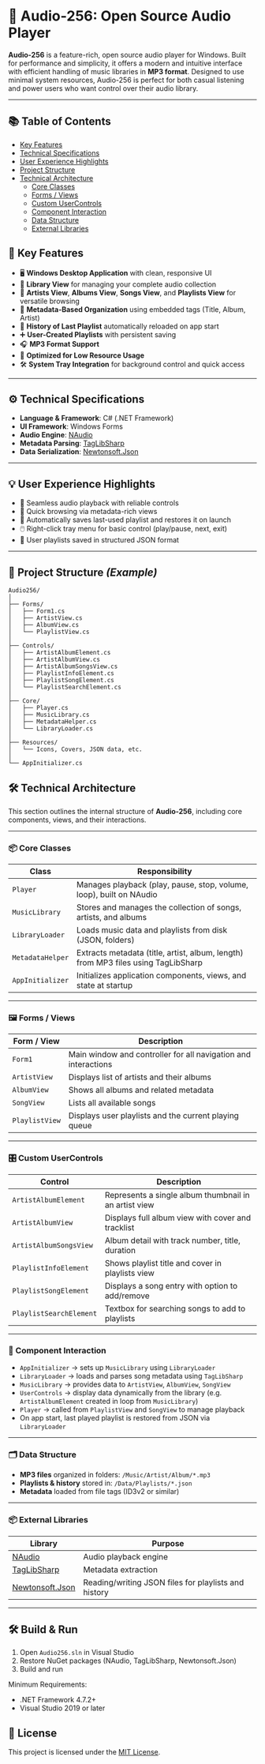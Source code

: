 # 🎵 Audio-256: Open Source Audio Player

**Audio-256** is a feature-rich, open source audio player for Windows. Built for performance and simplicity, it offers a modern and intuitive interface with efficient handling of music libraries in **MP3 format**. Designed to use minimal system resources, Audio-256 is perfect for both casual listening and power users who want control over their audio library.

---

## 📚 Table of Contents

- [Key Features](#-key-features)
- [Technical Specifications](#-technical-specifications)
- [User Experience Highlights](#-user-experience-highlights)
- [Project Structure](#-project-structure-example)
- [Technical Architecture](#-technical-architecture)
  - [Core Classes](#-core-classes)
  - [Forms / Views](#-forms--views)
  - [Custom UserControls](#-custom-usercontrols)
  - [Component Interaction](#-component-interaction)
  - [Data Structure](#-data-structure)
  - [External Libraries](#-external-libraries)

## 🚀 Key Features

- 🖥️ **Windows Desktop Application** with clean, responsive UI  
- 📂 **Library View** for managing your complete audio collection  
- 🎨 **Artists View**, **Albums View**, **Songs View**, and **Playlists View** for versatile browsing  
- 📜 **Metadata-Based Organization** using embedded tags (Title, Album, Artist)  
- 🔁 **History of Last Playlist** automatically reloaded on app start  
- ➕ **User-Created Playlists** with persistent saving  
- 🎧 **MP3 Format Support**  
- 🧠 **Optimized for Low Resource Usage**  
- 🛠️ **System Tray Integration** for background control and quick access  

---

## ⚙️ Technical Specifications

- **Language & Framework**: C# (.NET Framework)  
- **UI Framework**: Windows Forms  
- **Audio Engine**: [NAudio](https://github.com/naudio/NAudio)  
- **Metadata Parsing**: [TagLibSharp](https://github.com/mono/taglib-sharp)  
- **Data Serialization**: [Newtonsoft.Json](https://www.newtonsoft.com/json)  

---

## 💡 User Experience Highlights

- 🎵 Seamless audio playback with reliable controls  
- 💽 Quick browsing via metadata-rich views  
- 💾 Automatically saves last-used playlist and restores it on launch  
- 🖱️ Right-click tray menu for basic control (play/pause, next, exit)  
- 📝 User playlists saved in structured JSON format  

---

## 📁 Project Structure *(Example)*

```plaintext
Audio256/
│
├── Forms/
│   ├── Form1.cs
│   ├── ArtistView.cs
│   ├── AlbumView.cs
│   └── PlaylistView.cs
│
├── Controls/
│   ├── ArtistAlbumElement.cs
│   ├── ArtistAlbumView.cs
│   ├── ArtistAlbumSongsView.cs
│   ├── PlaylistInfoElement.cs
│   ├── PlaylistSongElement.cs
│   └── PlaylistSearchElement.cs
│
├── Core/
│   ├── Player.cs
│   ├── MusicLibrary.cs
│   ├── MetadataHelper.cs
│   └── LibraryLoader.cs
│
├── Resources/
│   └── Icons, Covers, JSON data, etc.
│
└── AppInitializer.cs
```  

## 🛠 Technical Architecture

This section outlines the internal structure of **Audio-256**, including core components, views, and their interactions.

---

### 📦 Core Classes

| Class | Responsibility |
|-------|----------------|
| `Player` | Manages playback (play, pause, stop, volume, loop), built on NAudio |
| `MusicLibrary` | Stores and manages the collection of songs, artists, and albums |
| `LibraryLoader` | Loads music data and playlists from disk (JSON, folders) |
| `MetadataHelper` | Extracts metadata (title, artist, album, length) from MP3 files using TagLibSharp |
| `AppInitializer` | Initializes application components, views, and state at startup |

---

### 🖼 Forms / Views

| Form / View | Description |
|-------------|-------------|
| `Form1` | Main window and controller for all navigation and interactions |
| `ArtistView` | Displays list of artists and their albums |
| `AlbumView` | Shows all albums and related metadata |
| `SongView` | Lists all available songs |
| `PlaylistView` | Displays user playlists and the current playing queue |

---

### 🎛️ Custom UserControls

| Control | Description |
|---------|-------------|
| `ArtistAlbumElement` | Represents a single album thumbnail in an artist view |
| `ArtistAlbumView` | Displays full album view with cover and tracklist |
| `ArtistAlbumSongsView` | Album detail with track number, title, duration |
| `PlaylistInfoElement` | Shows playlist title and cover in playlists view |
| `PlaylistSongElement` | Displays a song entry with option to add/remove |
| `PlaylistSearchElement` | Textbox for searching songs to add to playlists |

---

### 🔄 Component Interaction

- `AppInitializer` → sets up `MusicLibrary` using `LibraryLoader`
- `LibraryLoader` → loads and parses song metadata using `TagLibSharp`
- `MusicLibrary` → provides data to `ArtistView`, `AlbumView`, `SongView`
- `UserControls` → display data dynamically from the library (e.g. `ArtistAlbumElement` created in loop from `MusicLibrary`)
- `Player` → called from `PlaylistView` and `SongView` to manage playback
- On app start, last played playlist is restored from JSON via `LibraryLoader`

---

### 🗂 Data Structure

- **MP3 files** organized in folders: `/Music/Artist/Album/*.mp3`
- **Playlists & history** stored in: `/Data/Playlists/*.json`
- **Metadata** loaded from file tags (ID3v2 or similar)

---

### 📦 External Libraries

| Library | Purpose |
|--------|---------|
| [NAudio](https://github.com/naudio/NAudio) | Audio playback engine |
| [TagLibSharp](https://github.com/mono/taglib-sharp) | Metadata extraction |
| [Newtonsoft.Json](https://www.newtonsoft.com/json) | Reading/writing JSON files for playlists and history |

---

## 🛠 Build & Run

1. Open `Audio256.sln` in Visual Studio
2. Restore NuGet packages (NAudio, TagLibSharp, Newtonsoft.Json)
3. Build and run

Minimum Requirements:
- .NET Framework 4.7.2+
- Visual Studio 2019 or later

## 📝 License

This project is licensed under the [MIT License](LICENSE).